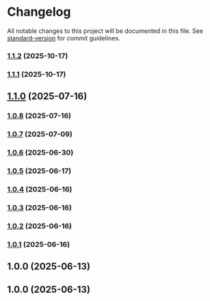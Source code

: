 # Changelog

All notable changes to this project will be documented in this file. See [standard-version](https://github.com/conventional-changelog/standard-version) for commit guidelines.

### [1.1.2](https://github.com/Growish/nodejs-utils/compare/v1.1.1...v1.1.2) (2025-10-17)

### [1.1.1](https://github.com/Growish/nodejs-utils/compare/v1.1.0...v1.1.1) (2025-10-17)

## [1.1.0](https://github.com/Growish/nodejs-utils/compare/v1.0.8...v1.1.0) (2025-07-16)

### [1.0.8](https://github.com/Growish/nodejs-utils/compare/v1.0.7...v1.0.8) (2025-07-16)

### [1.0.7](https://github.com/Growish/nodejs-utils/compare/v1.0.6...v1.0.7) (2025-07-09)

### [1.0.6](https://github.com/Growish/nodejs-utils/compare/v1.0.5...v1.0.6) (2025-06-30)

### [1.0.5](https://github.com/Growish/nodejs-utils/compare/v1.0.4...v1.0.5) (2025-06-17)

### [1.0.4](https://github.com/Growish/nodejs-utils/compare/v1.0.3...v1.0.4) (2025-06-16)

### [1.0.3](https://github.com/Growish/nodejs-utils/compare/v1.0.2...v1.0.3) (2025-06-16)

### [1.0.2](https://github.com/Growish/nodejs-utils/compare/v1.0.1...v1.0.2) (2025-06-16)

### [1.0.1](https://github.com/Growish/nodejs-utils/compare/v1.0.0...v1.0.1) (2025-06-16)

## 1.0.0 (2025-06-13)

## 1.0.0 (2025-06-13)
